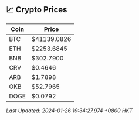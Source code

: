 ## 📈 Crypto Prices

| Coin | Price |
| ---- | ----- |
| BTC | $41139.0826 |
| ETH | $2253.6845 |
| BNB | $302.7900 |
| CRV | $0.4646 |
| ARB | $1.7898 |
| OKB | $52.7965 |
| DOGE | $0.0792 |

_Last Updated: 2024-01-26 19:34:27.974 +0800 HKT_
